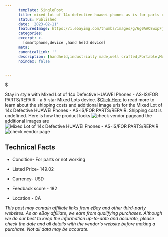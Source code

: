 ```yaml
---
      template: SinglePost
      title: mixed lot of 14x defective huawei phones as is for parts repair
      status: Published
      date: '2023-02-11'
      featuredImage: https://i.ebayimg.com/thumbs/images/g/6g0AAOSwxpFj5TTB/s-l225.jpg
      categories: 
      excerpt: >-
        [smartphone,device ,hand held device]
      meta:
      canonicalLink: ''
      description: [handheld,industrially made,well crafted,Portable,Mobile,Compact,Convenient,Lightweight,Maneuverable,Man-portable,Miniature,Carriable,Hand-held,Light,Holdable,Transportable,Mobile device,Pocket-sized,On-the-go,Wireless,Cordless,Compact size,Convenient size, smartphone,device ,hand held device]
      noindex: false
      
        
---
```

$

Stay in style with Mixed Lot of 14x Defective HUAWEI Phones - AS-IS/FOR PARTS/REPAIR - a 5-star Mixed Lots device.
$[Click Here](https://www.ebay.com/itm/195591341675?hash=item2d8a27066b%3Ag%3A6g0AAOSwxpFj5TTB&mkevt=1&mkcid=1&mkrid=711-53200-19255-0&campid=%253CePNCampaignId%253E&customid=%253CreferenceId%253E&toolid=10049) to read more to learn about the shipping costs and additional image urls for the Mixed Lot of 14x Defective HUAWEI Phones - AS-IS/FOR PARTS/REPAIR. Shipping cost is undefined. Here is how the product looks ![check vendor page](https://i.ebayimg.com/thumbs/images/g/6g0AAOSwxpFj5TTB/s-l225.jpg)and the additional images are![Mixed Lot of 14x Defective HUAWEI Phones - AS-IS/FOR PARTS/REPAIR](https://i.ebayimg.com/images/g/6g0AAOSwxpFj5TTB/s-l1600.jpg)![check vendor page](https://origin-galleryplus.ebayimg.com/ws/web/195591341675_2_0_1/225x225.jpg)



 ## Technical Facts 



     
      

 - Condition- For parts or not working 


      

 - Listed Price- 149.02 


      

 - Currency- USD 


      

 - Feedback score - 182 


      

 - Location - CA 


      
      

 *_This post may contain affiliate links from eBay and other third-party websites. As an eBay affiliate, we earn from qualifying purchases. Although we do our best to keep the information up-to-date and accurate, please check the date and all details with the vendor's website before making a purchase. Not all data may be accurate._*






